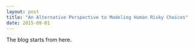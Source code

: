 ```yaml
---
layout: post
title: "An Alternative Perspective to Modeling Human Risky Choices"
date: 2015-09-01
---
```


The blog starts from here.
